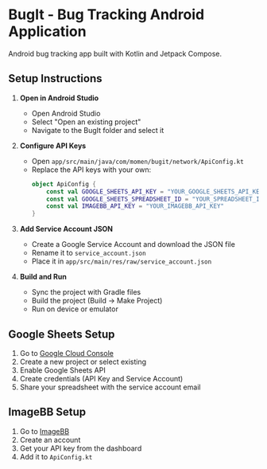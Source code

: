 # BugIt - Bug Tracking Android Application

Android bug tracking app built with Kotlin and Jetpack Compose.

## Setup Instructions

1. **Open in Android Studio**
   - Open Android Studio
   - Select "Open an existing project"
   - Navigate to the BugIt folder and select it

2. **Configure API Keys**
   - Open `app/src/main/java/com/momen/bugit/network/ApiConfig.kt`
   - Replace the API keys with your own:
     ```kotlin
     object ApiConfig {
         const val GOOGLE_SHEETS_API_KEY = "YOUR_GOOGLE_SHEETS_API_KEY"
         const val GOOGLE_SHEETS_SPREADSHEET_ID = "YOUR_SPREADSHEET_ID"
         const val IMAGEBB_API_KEY = "YOUR_IMAGEBB_API_KEY"
     }
     ```

3. **Add Service Account JSON**
   - Create a Google Service Account and download the JSON file
   - Rename it to `service_account.json`
   - Place it in `app/src/main/res/raw/service_account.json`

4. **Build and Run**
   - Sync the project with Gradle files
   - Build the project (Build → Make Project)
   - Run on device or emulator

## Google Sheets Setup

1. Go to [Google Cloud Console](https://console.cloud.google.com/)
2. Create a new project or select existing
3. Enable Google Sheets API
4. Create credentials (API Key and Service Account)
5. Share your spreadsheet with the service account email

## ImageBB Setup

1. Go to [ImageBB](https://imgbb.com/)
2. Create an account
3. Get your API key from the dashboard
4. Add it to `ApiConfig.kt`
